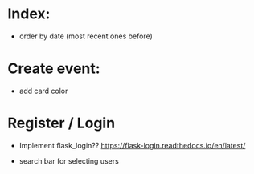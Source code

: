 # Index:
* order by date (most recent ones before)

# Create event: 
* add card color 

# Register / Login

* Implement flask_login?? https://flask-login.readthedocs.io/en/latest/

* search bar for selecting users